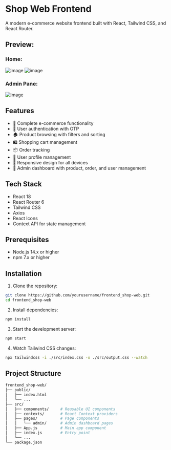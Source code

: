 # Shop Web Frontend

A modern e-commerce website frontend built with React, Tailwind CSS, and React Router.
## Preview:
### Home:
![image](https://github.com/user-attachments/assets/cd1be82e-a333-4087-813e-8d75e2e7ac27)
![image](https://github.com/user-attachments/assets/912b702b-2663-4b7e-8575-b1ebbea57b9d)
### Admin Pane:
![image](https://github.com/user-attachments/assets/22dbe31a-f1d5-4804-9192-e78b4ed7f5e2)

## Features

- 🛒 Complete e-commerce functionality
- 🔐 User authentication with OTP
- 🏠 Product browsing with filters and sorting
- 🛍️ Shopping cart management
- 📦 Order tracking
- 👤 User profile management
- 📱 Responsive design for all devices
- 🔄 Admin dashboard with product, order, and user management

## Tech Stack

- React 18
- React Router 6
- Tailwind CSS
- Axios
- React Icons
- Context API for state management

## Prerequisites

- Node.js 14.x or higher
- npm 7.x or higher

## Installation

1. Clone the repository:
```bash
git clone https://github.com/yourusername/frontend_shop-web.git
cd frontend_shop-web
```
2. Install dependencies:
```bash
npm install
```
3. Start the development server:
```bash
npm start
```
4. Watch Tailwind CSS changes:
```bash
npx tailwindcss -i ./src/index.css -o ./src/output.css --watch
```
## Project Structure
```bash
frontend_shop-web/
├── public/
│   ├── index.html
│   └── ...
├── src/
│   ├── components/     # Reusable UI components
│   ├── contexts/       # React Context providers
│   ├── pages/          # Page components
│   │   └── admin/      # Admin dashboard pages
│   ├── App.js          # Main app component
│   ├── index.js        # Entry point
│   └── ...
└── package.json
```
